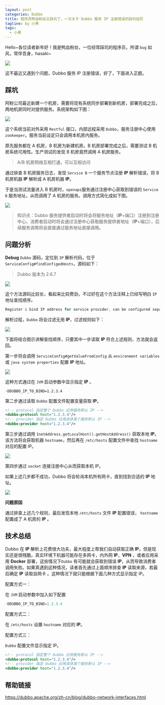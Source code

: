 ```yaml
---
layout: post
categories: Dubbo
title: 程序员鸭血粉丝又踩坑了，一次关于 Dubbo 服务 IP 注册错误的踩坑经历
tagline: by 小黑
tags: 
  - 小黑
---
```


Hello~各位读者新年好！我是鸭血粉丝，一位经常踩坑的程序员，所谓 `bug` 如风，常伴吾身，hasaki~

![](http://www.justdojava.com/assets/images/2019/java/image_andyxh/20200201/006tNbRwly1gbg1pren64j306y07tdho.jpg)

这不最近又遇到个问题，Dubbo 服务 IP 注册错误，好了，下面进入正题。

<!--more-->

## 踩坑

阿粉公司最近新建一个机房，需要将现有系统同步部署到新机房，部署完成之后，两地机房同时对提供服务。系统架构如下图：

![](http://www.justdojava.com/assets/images/2019/java/image_andyxh/20200201/006tNbRwly1gbg2sgilo9j30s40xf420.jpg)

这个系统当前对外采用 `Restful` 接口，内部远程采用 `Dubbo`，服务注册中心使用 `zookeeper`。服务当前设定只会调用本机房内服务。

原先服务都在 A 机房，B 机房为新建机房。B 机房部署完成之后，需要测试 B 机房系统可用性。生产测试的发现 B 机房竟然调用 A 机房服务。

> A/B 机房网络互相打通，可以互相访问

通过排查 B 机房服务日志，发现 `Service B` 一个服务节点注册 **IP** 解析错误，将 B 机房机器 **IP** 解析成 A 机房机器 **IP**。

于是当测试流量进入 B 机房时，`openapi`服务通过注册中心获取到错误的 `Service B` 服务地址，从而调用了 A 机房的服务。调用方式简化成如下图。

![](http://www.justdojava.com/assets/images/2019/java/image_andyxh/20200201/006tNbRwly1gbg3ha21v4j30xf0gpq49.jpg)

> 知识点：Dubbo 服务提供者启动时将会将服务地址（**IP**+端口）注册到注册中心，消费者启动时将会通过注册中心获取服务提供者地址（**IP**+端口），后续服务调用将会直接通过服务地址直接调用。

## 问题分析

 **Debug** `Dubbo` 源码，定位到 `IP` 解析代码，位于 `ServiceConfig#findConfigedHosts`，源码如下：

> Dubbo 版本为 2.6.7

![](http://www.justdojava.com/assets/images/2019/java/image_andyxh/20200201/006tNbRwly1gbh04re3o7j30u011qu0y.jpg)

这个方法源码比较长，看起来比较费劲，不过好在这个方法注释上已经写明白 `IP` 地址查找顺序。

```java
Register & bind IP address for service provider, can be configured separately. Configuration priority: environment variables -> java system properties -> host property in config file -> /etc/hosts -> default network address -> first available network address
```

解析过程，`Dubbo` 将会过滤无用 **IP**，过滤规则如下：

![](http://www.justdojava.com/assets/images/2019/java/image_andyxh/20200201/006tNbRwly1gbh6j7rloqj31220a87cy.jpg)

下面将结合图示讲解查找顺序，只要其中一步读取 **IP** 符合上述规则，方法就会返回。

第一步将会调用 `ServiceConfig#getValueFromConfig` 从 `environment variables` 或 `java system properties` 配置 **IP** 地址。

![](http://www.justdojava.com/assets/images/2019/java/image_andyxh/20200201/006tNbRwly1gbh2v39hxnj317g0b2n70.jpg)

这种方式通过在 `JVM` 启动参数中显示指定 **IP** 。

```
-DDUBBO_IP_TO_BIND=1.2.3.4
```

第二步通过读取 `Dubbo` 配置文件配置变量获取 **IP**。

```xml
<!-- protocol 指定整个 Dubbo 应用服务默认 IP -->
<dubbo:protocol host="1.2.3.4"/>
<!-- provider 指定 Dubbo 应用具体某个服务默认 IP -->
<dubbo:provider host="1.2.3.4"/>
```

第三步通过调用 `InetAddress.getLocalHost().getHostAddress()` 获取本地 **IP**。该方法将会获取机器 `hostname`，然后再在 `/etc/hosts` 配置文件中查找 `hostname` 对应的配置 IP。

![](http://www.justdojava.com/assets/images/2019/java/image_andyxh/20200201/006tNbRwly1gbh3leun6gj31c40n6x5f.jpg)

第四步通过 `socket` 连接注册中心从而获取本机 IP。

如果上述几步都不成功，Dubbo 将会轮询本机所有网卡，直到找到合适的 **IP** 地址。

![](http://www.justdojava.com/assets/images/2019/java/image_andyxh/20200201/006tNbRwly1gbh39t5x2oj30ys0u07wh.jpg)

**问题原因**

通过排查上述几个规则，最后发现本地 `/etc/hosts` 文件 **IP** 配置错误， `hostname` 配置成了 A 机房的  **IP** 。

## 技术总结

Dubbo 在 **IP** 解析上花费很大功夫，最大程度上帮我们自动获取正确 **IP**。但是现实还是很残酷，真实环境下机器可能存在多网卡，内外网 **IP**，**VPN** ，或者应用采用 **Docker** 部署，这些情况下`Dubbo` 有可能就会获取到错误 **IP**，从而导致消费者调用失败。如果真遇到这种情况，读者首先通过上面顺序排查 **IP** 读取来源，若最后确定 **IP** 读取自网卡 。这种情况下就只能根据下面几种方式显示指定 IP。

配置方式一：

在 `JVM` 启动参数中加入如下配置

```java
-DDUBBO_IP_TO_BIND=1.2.3.4
```

配置方式二：

在 `/etc/hosts` 设置 `hostname` 对应的 **IP**。

配置方式三：

`Dubbo` 配置文件显示指定 IP。

```xml
<!-- protocol 指定整个 Dubbo 应用服务默认 IP -->
<dubbo:protocol host="1.2.3.4"/>
<!-- provider 指定 Dubbo 应用具体某个服务默认 IP -->
<dubbo:provider host="1.2.3.4"/>
```



## 帮助链接

https://dubbo.apache.org/zh-cn/blog/dubbo-network-interfaces.html

